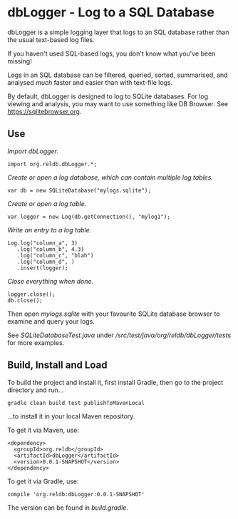 # dbLogger - Log to a SQL Database

dbLogger is a simple logging layer that logs to an SQL database rather
than the usual text-based log files.

If you haven't used SQL-based logs, you don't know what 
you've been missing!

Logs in an SQL database can be filtered, queried, sorted, summarised,
and analysed _much_ faster and easier than with text-file logs.

By default, dbLogger is designed to log to SQLite databases. 
For log viewing and analysis, you may want to use something
like DB Browser. See https://sqlitebrowser.org.

## Use

*Import dbLogger.*

```
import org.reldb.dbLogger.*;
```

*Create or open a log database, which can contain multiple log tables.*

```
var db = new SQLiteDatabase("mylogs.sqlite");
```

*Create or open a log table.*

```
var logger = new Log(db.getConnection(), "mylog1");
```

*Write an entry to a log table.*

```
Log.log("column_a", 3)
   .log("column_b", 4.3)
   .log("column_c", "blah")
   .log("column_d", )
   .insert(logger);
```

*Close everything when done.*

```
logger.close();
db.close();
```

Then open _mylogs.sqlite_ with your favourite SQLite database browser to examine and query your logs.

See _SQLiteDatabaseTest.java_ under _/src/test/java/org/reldb/dbLogger/tests_ for more examples.

## Build, Install and Load

To build the project and install it, first install Gradle, then go to the project directory
and run...
```
gradle clean build test publishToMavenLocal
```
...to install it in your local Maven repository. 

To get it via Maven, use:
```
<dependency>
  <groupId>org.reldb</groupId>
  <artifactId>dbLogger</artifactId>
  <version>0.0.1-SNAPSHOT</version>
</dependency>
```
To get it via Gradle, use:
```
compile 'org.reldb:dbLogger:0.0.1-SNAPSHOT'
```
The version can be found in _build.gradle_.
